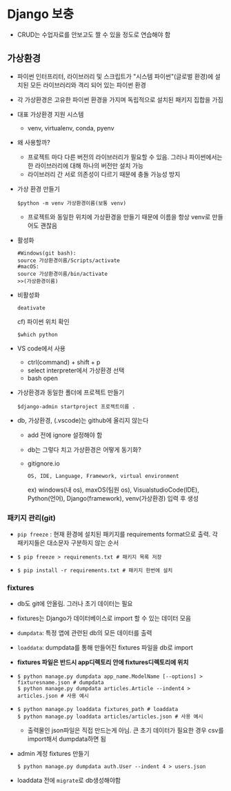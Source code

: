 # Django 보충

- CRUD는 수업자료를 안보고도 짤 수 있을 정도로 연습해야 함



## 가상환경

- 파이썬 인터프리터, 라이브러리 및 스크립트가 "시스템 파이썬"(글로벌 환경)에 설치된 모든 라이브러리와 격리 되어 있는 파이썬 환경
- 각 가상환경은 고유한 파이썬 환경을 가지며 독립적으로 설치된 패키지 집합을 가짐
- 대표 가상환경 지원 시스템
  - venv, virtualenv, conda, pyenv

- 왜 사용할까?

  - 프로젝트 마다 다른 버전의 라이브러리가 필요할 수 있음. 그러나 파이썬에서는 한 라이브러리에 대해 하나의 버전만 설치 가능
  - 라이브러리 간 서로 의존성이 다르기 때문에 충돌 가능성 방지

- 가상 환경 만들기

  ```shell
  $python -m venv 가상환경이름(보통 venv)
  ```

  - 프로젝트와 동일한 위치에 가상환경을 만들기 때문에 이름을 항상 venv로 만들어도 괜찮음

- 활성화

  ```shell
  #Windows(git bash): 
  source 가상환경이름/Scripts/activate
  #macOS: 
  source 가상환경이름/bin/activate
  >>(가상환경이름)
  ```

- 비활성화

  `deativate`

  cf) 파이썬 위치 확인

  ```shell
  $which python
  ```

- VS code에서 사용
  - ctrl(command) + shift + p
  - select interpreter에서 가상환경 선택
  - bash open

- 가상환경과 동일한 폴더에 프로젝트 만들기

  ```
  $django-admin startproject 프로젝트이름 .
  ```

- db, 가상환경, (.vscode)는 github에 올리지 않는다

  - add 전에 ignore 설정해야 함

  - db는 그렇다 치고 가상환경은 어떻게 동기화?

  - gitignore.io

    ```
    OS, IDE, Language, Framework, virtual environment
    ```

    ex) windows(내 os), maxOS(팀원 os), VisualstudioCode(IDE), Python(언어), Django(framework), venv(가상환경) 입력 후 생성

### 패키지 관리(git)

- `pip freeze` : 현재 환경에 설치된 패키지를 requirements format으로 출력. 각 패키지들은 대소문자 구분하지 않는 순서

- ```shell
  $ pip freeze > requirements.txt # 패키지 목록 저장
  ```

- ```shell
  $ pip install -r requirements.txt # 패키지 한번에 설치
  ```



### fixtures

- db도 git에 안올림. 그러나 초기 데이터는 필요
- fixtures는 Django가 데이터베이스로 import 할 수 있는 데이터 모음
- `dumpdata`: 특정 앱에 관련된 db의 모든 데이터를 출력
- `loaddata`: dumpdata를 통해 만들어진 fixtures 파일을 db로 import
- **fixtures 파일은 반드시 app디렉토리 안에 fixtures디렉토리에 위치**

- ```shell
  $ python manage.py dumpdata app_name.ModelName [--options] > fixturesname.json # dumpdata
  $ python manage.py dumpdata articles.Article --indent4 > articles.json # 사용 예시
  ```

- ```shell
  $ python manage.py loaddata fixtures_path # loaddata
  $ python manage.py loaddata articles/articles.json # 사용 예시
  ```

  - 출력물인 json파일은 직접 만드는게 아님. 큰 초기 데이터가 필요한 경우 csv를 import해서 dumpdata하면 됨

- admin 계정 fixtures 만들기

  ```shell
  $ python manage.py dumpdata auth.User --indent 4 > users.json
  ```

- loaddata 전에 `migrate`로 db생성해야함